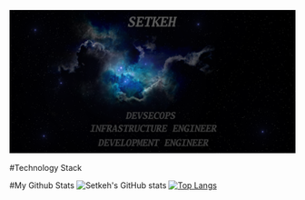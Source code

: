 [![MasterHead](images/banner.png)](https://github.com/setkeh)

#Technology Stack

#My Github Stats
![Setkeh's GitHub stats](https://github-readme-stats.vercel.app/api?username=setkeh&count_private=true?theme=dark) [![Top Langs](https://github-readme-stats.vercel.app/api/top-langs/?username=setkeh?theme=dark)](https://github.com/setkeh)

<!--
**setkeh/setkeh** is a ✨ _special_ ✨ repository because its `README.md` (this file) appears on your GitHub profile.

Here are some ideas to get you started:

- 🔭 I’m currently working on ...
- 🌱 I’m currently learning ...
- 👯 I’m looking to collaborate on ...
- 🤔 I’m looking for help with ...
- 💬 Ask me about ...
- 📫 How to reach me: ...
- 😄 Pronouns: ...
- ⚡ Fun fact: ...
-->
